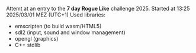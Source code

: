 Attemt at an entry to the <b>7 day Rogue Like</b> challenge 2025.
Started at 13:25 2025/03/01 MEZ (UTC+1)
Used libraries:
- emscripten (to build wasm/HTML5)
- sdl2 (input, sound and window management)
- opengl (graphics)
- C++ stdlib
